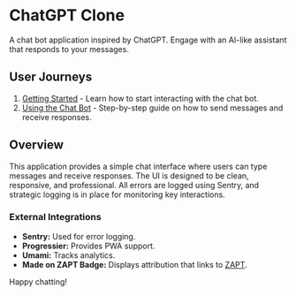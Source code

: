 # ChatGPT Clone

A chat bot application inspired by ChatGPT. Engage with an AI-like assistant that responds to your messages.

## User Journeys

1. [Getting Started](docs/journeys/getting-started.md) - Learn how to start interacting with the chat bot.
2. [Using the Chat Bot](docs/journeys/using-chat-bot.md) - Step-by-step guide on how to send messages and receive responses.

## Overview

This application provides a simple chat interface where users can type messages and receive responses. The UI is designed to be clean, responsive, and professional. All errors are logged using Sentry, and strategic logging is in place for monitoring key interactions.

### External Integrations

- **Sentry:** Used for error logging.
- **Progressier:** Provides PWA support.
- **Umami:** Tracks analytics.
- **Made on ZAPT Badge:** Displays attribution that links to [ZAPT](https://www.zapt.ai).

Happy chatting!